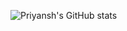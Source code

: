 ![Priyansh's GitHub stats](https://github-readme-stats.vercel.app/api?username=priyansh71&count_private=true&show_icons=true&hide=issues,contribs,stars)

